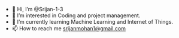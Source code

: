 - 👋 Hi, I’m @Srijan-1-3
- 👀 I’m interested in Coding and project management.
- 🌱 I’m currently learning Machine Learning and Internet of Things.
- 📫 How to reach me srijanmohan1@gmail.com

<!---
Srijan-1-3/Srijan-1-3 is a ✨ special ✨ repository because its `README.md` (this file) appears on your GitHub profile.
You can click the Preview link to take a look at your changes.
--->
